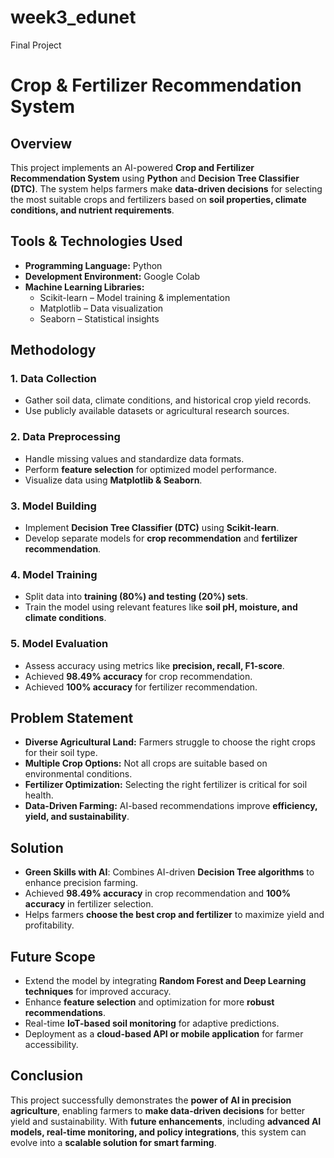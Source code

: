 # week3_edunet
Final Project 

# Crop & Fertilizer Recommendation System

## Overview
This project implements an AI-powered **Crop and Fertilizer Recommendation System** using **Python** and **Decision Tree Classifier (DTC)**. The system helps farmers make **data-driven decisions** for selecting the most suitable crops and fertilizers based on **soil properties, climate conditions, and nutrient requirements**.

## Tools & Technologies Used
- **Programming Language:** Python  
- **Development Environment:** Google Colab  
- **Machine Learning Libraries:**  
  - Scikit-learn – Model training & implementation  
  - Matplotlib – Data visualization  
  - Seaborn – Statistical insights  

## Methodology
### **1. Data Collection**
- Gather soil data, climate conditions, and historical crop yield records.
- Use publicly available datasets or agricultural research sources.

### **2. Data Preprocessing**
- Handle missing values and standardize data formats.
- Perform **feature selection** for optimized model performance.
- Visualize data using **Matplotlib & Seaborn**.

### **3. Model Building**
- Implement **Decision Tree Classifier (DTC)** using **Scikit-learn**.
- Develop separate models for **crop recommendation** and **fertilizer recommendation**.

### **4. Model Training**
- Split data into **training (80%) and testing (20%) sets**.
- Train the model using relevant features like **soil pH, moisture, and climate conditions**.

### **5. Model Evaluation**
- Assess accuracy using metrics like **precision, recall, F1-score**.
- Achieved **98.49% accuracy** for crop recommendation.
- Achieved **100% accuracy** for fertilizer recommendation.

## Problem Statement
- **Diverse Agricultural Land:** Farmers struggle to choose the right crops for their soil type.
- **Multiple Crop Options:** Not all crops are suitable based on environmental conditions.
- **Fertilizer Optimization:** Selecting the right fertilizer is critical for soil health.
- **Data-Driven Farming:** AI-based recommendations improve **efficiency, yield, and sustainability**.

## Solution
- **Green Skills with AI**: Combines AI-driven **Decision Tree algorithms** to enhance precision farming.
- Achieved **98.49% accuracy** in crop recommendation and **100% accuracy** in fertilizer selection.
- Helps farmers **choose the best crop and fertilizer** to maximize yield and profitability.

## Future Scope
- Extend the model by integrating **Random Forest and Deep Learning techniques** for improved accuracy.
- Enhance **feature selection** and optimization for more **robust recommendations**.
- Real-time **IoT-based soil monitoring** for adaptive predictions.
- Deployment as a **cloud-based API or mobile application** for farmer accessibility.

## Conclusion
This project successfully demonstrates the **power of AI in precision agriculture**, enabling farmers to **make data-driven decisions** for better yield and sustainability. With **future enhancements**, including **advanced AI models, real-time monitoring, and policy integrations**, this system can evolve into a **scalable solution for smart farming**.
